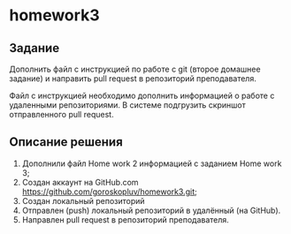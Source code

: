 # homework3
## Задание
Дополнить файл с инструкцией по работе с git (второе домашнее задание) и направить pull request в репозиторий преподавателя.

Файл с инструкцией необходимо дополнить информацией о работе с удаленными репозиториями.
В системе подгрузить скриншот отправленного pull request.
## Описание решения
1. Дополнили файл Home work 2 информацией с заданием Home work 3;
2. Создан аккаунт на GitHub.com https://github.com/goroskopluv/homework3.git; 
3. Создан локальный репозиторий 
4. Отправлен (push) локальный репозиторий в удалённый (на GitHub).
5. Направлен pull request в репозиторий преподавателя.